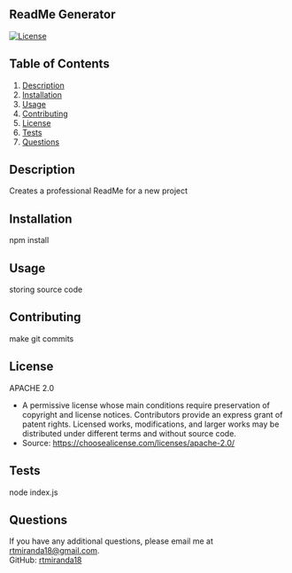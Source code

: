 

<a name="project_name"></a>
## **ReadMe Generator**

[![License](https://img.shields.io/badge/License-Apache%202.0-blue.svg)](https://opensource.org/licenses/Apache-2.0)

## Table of Contents
1. [Description](#description)
2. [Installation](#installation)
3. [Usage](#usage)
4. [Contributing](#contributing)
5. [License](#license)
6. [Tests](#tests)
7. [Questions](#questions)

<a name="description"></a>
## Description
Creates a professional ReadMe for a new project

<a name="installation"></a>
## Installation
npm install
  
<a name="usage"></a>
## Usage
storing source code

<a name="contributing"></a>
## Contributing
make git commits 

<a name="license"></a>
## License
APACHE 2.0<br />
* A permissive license whose main conditions require preservation of copyright and license notices. Contributors provide an express grant of patent rights. Licensed works, modifications, and larger works may be distributed under different terms and without source code.
* Source: https://choosealicense.com/licenses/apache-2.0/

<a name="test"></a>
## Tests
node index.js

<a name="questions"></a>
## Questions
If you have any additional questions, please email me at rtmiranda18@gmail.com.<br />
GitHub: [rtmiranda18](https://github.com/rtmiranda18)


